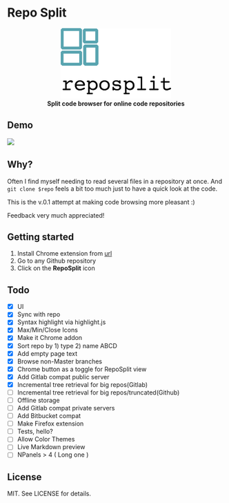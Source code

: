 # Repo Split 

<div align="center">
  <img alt="Logo" src="extension/smallpromo.png" height="163px" />
</div>

<div align="center">
  <strong>Split code browser for online code repositories</strong>
</div>

## Demo
<img src='extension/demo.gif' />

## Why?

Often I find myself needing to read several files in a repository at once. And `git clone $repo` feels a bit too much just to have a quick look at the code.

This is the v.0.1 attempt at making code browsing more pleasant :) 

Feedback very much appreciated!

## Getting started

1. Install Chrome extension from [url](https://chrome.google.com/webstore/detail/repo-split/ijjekenpnfnppndkdnfmcamnjaiocmgn)
2. Go to any Github repository
3. Click on the **RepoSplit** icon

## Todo
- [x] UI
- [x] Sync with repo
- [x] Syntax highlight via highlight.js
- [x] Max/Min/Close Icons
- [x] Make it Chrome addon
- [x] Sort repo by 1) type 2) name ABCD
- [x] Add empty page text
- [x] Browse non-Master branches
- [x] Chrome button as a toggle for RepoSplit view
- [x] Add Gitlab compat public server
- [x] Incremental tree retrieval for big repos(Gitlab)
- [ ] Incremental tree retrieval for big repos/truncated(Github)
- [ ] Offline storage
- [ ] Add Gitlab compat private servers
- [ ] Add Bitbucket compat
- [ ] Make Firefox extension
- [ ] Tests, hello?
- [ ] Allow Color Themes
- [ ] Live Markdown preview
- [ ] NPanels > 4 ( Long one )

## License

MIT. See LICENSE for details.
